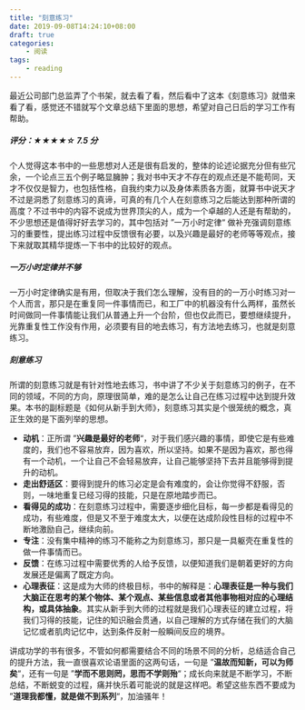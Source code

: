 ```yaml
---
title: "刻意练习"
date: 2019-09-08T14:24:10+08:00
draft: true
categories:
    - 阅读
tags:
    - reading
---
```


最近公司部门总监弄了个书架，就去看了看，然后看中了这本《刻意练习》就借来看了看，感觉还不错就写个文章总结下里面的思想，希望对自己日后的学习工作有帮助。

<!--more-->

##### 评分：★★★★☆  7.5 分

个人觉得这本书中的一些思想对人还是很有启发的，整体的论述论据充分但有些冗余，一个论点三五个例子略显臃肿；我对书中天才不存在的观点还是不能苟同，天才不仅仅是智力，也包括性格，自我约束力以及身体素质各方面，就算书中说天才不过是洞悉了刻意练习的真谛，可真的有几个人在刻意练习之后能达到那种所谓的高度？不过书中的内容不说成为世界顶尖的人，成为一个卓越的人还是有帮助的，不少思想还是值得好好去学习的，其中包括对 ”一万小时定律“ 做补充强调刻意练习的重要性，提出练习过程中反馈很有必要，以及兴趣是最好的老师等等观点，接下来就取其精华提炼一下书中的比较好的观点。

##### 一万小时定律并不够

一万小时定律确实是有用，但取决于我们怎么理解，没有目的的一万小时练习对一个人而言，那只是在重复同一件事情而已，和工厂中的机器没有什么两样，虽然长时间做同一件事情能让我们从普通上升一个台阶，但也仅此而已，要想继续提升，光靠重复性工作没有作用，必须要有目的地去练习，有方法地去练习，也就是刻意练习。

##### 刻意练习

所谓的刻意练习就是有针对性地去练习，书中讲了不少关于刻意练习的例子，在不同的领域，不同的方向，原理很简单，难的是怎么让自己在练习过程中达到提升效果。本书的副标题是《如何从新手到大师》，刻意练习其实是个很笼统的概念，真正生效的是下面列举的思想。

- **动机**：正所谓 ”**兴趣是最好的老师**“，对于我们感兴趣的事情，即使它是有些难度的，我们也不容易放弃，因为喜欢，所以坚持。如果不是因为喜欢，那也得有一个动机，一个让自己不会轻易放弃，让自己能够坚持下去并且能够得到提升的动机。
- **走出舒适区**：要得到提升的练习必定是会有难度的，会让你觉得不舒服，否则，一味地重复已经习得的技能，只是在原地踏步而已。
- **看得见的成功**：在刻意练习过程中，需要逐步细化目标，每一步都是看得见的成功，有些难度，但是又不至于难度太大，以便在达成阶段性目标的过程中不断地激励自己，继续向前。
- **专注**：没有集中精神的练习不能称之为刻意练习，那只是一具躯壳在重复性的做一件事情而已。
- **反馈**：在练习过程中需要优秀的人给予反馈，以便知道我们是朝着更好的方向发展还是偏离了既定方向。
- **心理表征**：这是成为大师的终极目标，书中的解释是：**心理表征是一种与我们大脑正在思考的某个物体、某个观点、某些信息或者其他事物相对应的心理结构，或具体抽象**。其实从新手到大师的过程就是我们心理表征的建立过程，将我们习得的技能，记住的知识融会贯通，以自己理解的方式存储在我们的大脑记忆或者肌肉记忆中，达到条件反射一般瞬间反应的境界。

讲成功学的书有很多，不管如何都需要结合不同的场景不同的分析，总结适合自己的提升方法，我一直很喜欢论语里面的这两句话，一句是 ”**温故而知新，可以为师矣**“，还有一句是 ”**学而不思则罔，思而不学则殆**“；成长向来就是不断学习，不断总结，不断蜕变的过程，痛并快乐着可能说的就是这样吧。希望这些东西不要成为 ”**道理我都懂，就是做不到系列**“，加油骚年！